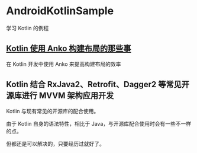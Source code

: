 # AndroidKotlinSample

学习 Kotlin 的例程

## [Kotlin 使用 Anko 构建布局的那些事](http://www.glumes.com/kotlin-anko-usage/)

在 Kotlin 开发中使用 Anko 来提高构建布局的效率


## Kotlin 结合 RxJava2、Retrofit、Dagger2 等常见开源库进行 MVVM 架构应用开发

Kotlin 与现有常见的开源库的配合使用。

由于 Kotlin 自身的语法特性，相比于 Java，与开源库配合使用时会有一些不一样的点。

但都还是可以解决的，只要经历过就好了。



